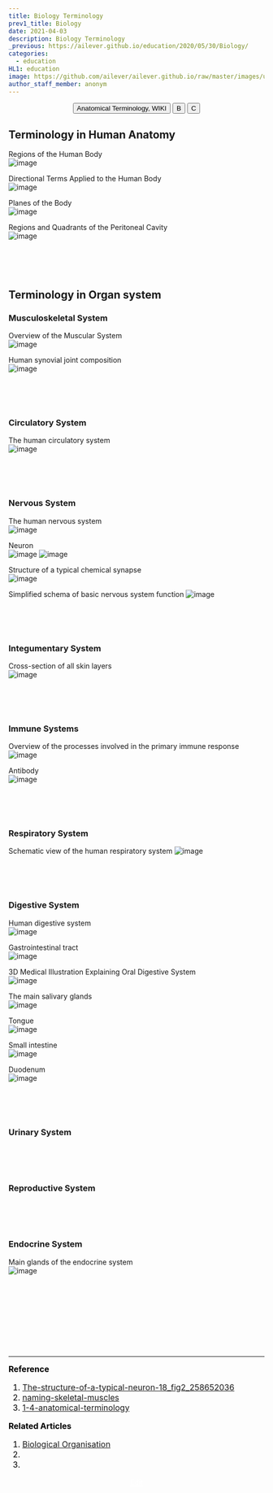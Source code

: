 ```yaml
---
title: Biology Terminology
prev1_title: Biology
date: 2021-04-03
description: Biology Terminology 
_previous: https://ailever.github.io/education/2020/05/30/Biology/
categories:
  - education
HL1: education
image: https://github.com/ailever/ailever.github.io/raw/master/images/unsplash/gray_Biology.png
author_staff_member: anonym
---
```


<!-- Top Block -->
<div align="center" class="top_btn_box">
  <button class="top_btn" type="button" onclick="location.href='https://en.wikipedia.org/wiki/Anatomical_terminology'">Anatomical Terminology, WIKI</button>
  <button class="top_btn" type="button" onclick="location.href='#'">B</button>
  <button class="top_btn" type="button" onclick="location.href='#'">C</button>
</div>
<!-- Top Block -->

## Terminology in Human Anatomy
Regions of the Human Body  
![image](https://user-images.githubusercontent.com/52376448/113470324-c322bd00-948f-11eb-8e72-89921106565a.png)

Directional Terms Applied to the Human Body  
![image](https://user-images.githubusercontent.com/52376448/113470357-e5b4d600-948f-11eb-8cb4-5d2175a9ab3e.png)

Planes of the Body  
![image](https://user-images.githubusercontent.com/52376448/113470364-f6fde280-948f-11eb-979d-8eb073ae632b.png)

Regions and Quadrants of the Peritoneal Cavity  
![image](https://user-images.githubusercontent.com/52376448/113470380-08df8580-9490-11eb-8463-c09dc1604580.png)

<br><br><br>
## Terminology in Organ system
### Musculoskeletal System
Overview of the Muscular System  
![image](https://user-images.githubusercontent.com/52376448/113470171-7ab6cf80-948e-11eb-9a25-8e5b98964280.png)

Human synovial joint composition  
![image](https://user-images.githubusercontent.com/52376448/113470411-62e04b00-9490-11eb-91b7-b8d98bb50b19.png)

<br><br><br>
### Circulatory System	
The human circulatory system  
![image](https://user-images.githubusercontent.com/52376448/113470426-7d1a2900-9490-11eb-96fa-f0d0140bbdd8.png)

<br><br><br>
### Nervous System
The human nervous system  
![image](https://user-images.githubusercontent.com/52376448/113469970-cb2d2d80-948c-11eb-85c1-2d37d02b1317.png)

Neuron  
![image](https://user-images.githubusercontent.com/52376448/113470049-88b82080-948d-11eb-81cd-a3663cbd7743.png)
![image](https://user-images.githubusercontent.com/52376448/113470017-41319480-948d-11eb-8ff8-24af99938dba.png)

Structure of a typical chemical synapse  
![image](https://user-images.githubusercontent.com/52376448/113470085-c026cd00-948d-11eb-86d5-0245a987ae4f.png)

Simplified schema of basic nervous system function
![image](https://user-images.githubusercontent.com/52376448/113470113-f1070200-948d-11eb-8055-caf870abc84e.png)

<br><br><br>
### Integumentary System	
Cross-section of all skin layers  
![image](https://user-images.githubusercontent.com/52376448/113471648-afc81f80-9498-11eb-9e36-228a4e236cec.png)


<br><br><br>
### Immune Systems
Overview of the processes involved in the primary immune response  
![image](https://user-images.githubusercontent.com/52376448/113471664-d1290b80-9498-11eb-9d69-a906f7362ec3.png)

Antibody  
![image](https://user-images.githubusercontent.com/52376448/113471681-f7e74200-9498-11eb-9ee7-cf34623fe4c0.png)

<br><br><br>
### Respiratory System	
Schematic view of the human respiratory system
![image](https://user-images.githubusercontent.com/52376448/113471695-164d3d80-9499-11eb-9da8-ebee466bcf42.png)

<br><br><br>
### Digestive System	
Human digestive system  
![image](https://user-images.githubusercontent.com/52376448/113471730-4dbbea00-9499-11eb-838c-621ccfebada3.png)

Gastrointestinal tract  
![image](https://user-images.githubusercontent.com/52376448/113472169-21ee3380-949c-11eb-9238-3f7cad9da02d.png)

3D Medical Illustration Explaining Oral Digestive System  
![image](https://user-images.githubusercontent.com/52376448/113471742-67f5c800-9499-11eb-8ac7-53462fc14adf.png)

The main salivary glands  
![image](https://user-images.githubusercontent.com/52376448/113471746-75ab4d80-9499-11eb-8a67-27b52b49da09.png)

Tongue  
![image](https://user-images.githubusercontent.com/52376448/113471755-86f45a00-9499-11eb-9a62-02bf99dff3dc.png)

Small intestine  
![image](https://user-images.githubusercontent.com/52376448/113472017-282fe000-949b-11eb-9479-aeaef01e6295.png)

Duodenum  
![image](https://user-images.githubusercontent.com/52376448/113471863-316c7d00-949a-11eb-9e35-2ed7c47bae0e.png)

<br><br><br>
### Urinary System	

<br><br><br>
### Reproductive System	

<br><br><br>
### Endocrine System	
Main glands of the endocrine system  
![image](https://user-images.githubusercontent.com/52376448/113471786-c28f2400-9499-11eb-9169-0c0f2f666410.png)



<!-- Content Block -->
<div align="left" style="font-size:medium;font-weight:normal;color:black;background-color:unset;">　<br><br></div>
<div align="left" style="font-size:medium;font-weight:normal;color:black;background-color:unset;">　<br><br></div>
<div align="left" style="font-size:medium;font-weight:normal;color:black;background-color:unset;">　<br><br></div>
<!-- Content Block -->

---

<!-- Reference Block -->
<div align="left" style="font-size:medium;font-weight:normal;color:black;background-color:unset;">
<b>Reference</b>
<ol>
  <li><a href="https://www.researchgate.net/figure/The-structure-of-a-typical-neuron-18_fig2_258652036">The-structure-of-a-typical-neuron-18_fig2_258652036</a></li>
  <li><a href="https://courses.lumenlearning.com/ap1/chapter/naming-skeletal-muscles/">naming-skeletal-muscles</a></li>
  <li><a href="https://open.oregonstate.education/aandp/chapter/1-4-anatomical-terminology/">1-4-anatomical-terminology</a></li>
</ol>
</div>
<!-- Reference Block -->

<!-- Article Block -->
<div align="left" style="font-size:medium;font-weight:normal;color:black;background-color:unset;">
<b>Related Articles</b>
<ol>
  <li><a href="https://ailever.github.io/education/2021/04/03/_BIO-en-biological-organisation/">Biological Organisation</a></li>
  <li></li>
  <li></li>
</ol>
</div>
<!-- Article Block -->

<!-- Bottom Block -->
<div align="center" class="bottom_btn_box">
  <span class="bottom_btn"><a href="https://github.com/ailever/ailever.github.io/blob/master/_posts/education/2021-04-03-_BIO-en-biology-terminology.md" target="_blank" style="color:white">Edit</a></span>
</div>
<!-- Bottom Block -->

<!-- Notice
# Mathematical Expression
- outline : $  $
- inline  : $$  $$

# Default Div Tag
- align : left, right, center
- font-size : xx-small, x-small, small, medium, large, x-large, xx-large
- font-weight : normal, bold
- color : red, orange, yellow, green, cyan, blue, purple, pink, white, gray, brown
- background-color : red, orange, yellow, green, cyan, blue, purple, pink, white, gray, brown

# Html Ref
- color code : https://htmlcolorcodes.com/
- tags : https://www.w3schools.com/tags/default.asp
- attributes : https://www.w3schools.com/tags/ref_attributes.asp
Notice -->


